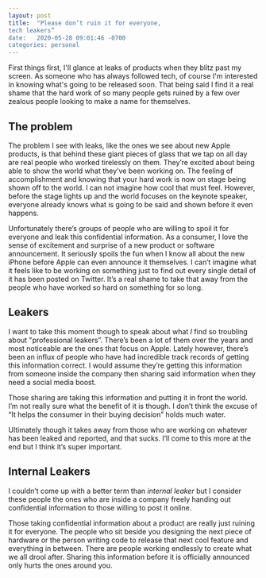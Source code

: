 ```yaml
---
layout: post
title:  "Please don’t ruin it for everyone, 
tech leakers”
date:   2020-05-28 09:01:46 -0700
categories: personal
---
```


First things first, I'll glance at leaks of products when they blitz past my screen. As someone who has always followed tech, of course I'm interested in knowing what's going to be released soon. That being said I find it a real shame that the hard work of so many people gets ruined by a few over zealous people looking to make a name for themselves.

## The problem 
The problem I see with leaks, like the ones we see about new Apple products, is that behind these giant pieces of glass that we tap on all day are real people who worked tirelessly on them. They’re excited about being able to show the world what they’ve been working on. The feeling of accomplishment and knowing that your hard work is now on stage being shown off to the world. I can not imagine how cool that must feel. However, before the stage lights up and the world focuses on the keynote speaker, everyone already knows what is going to be said and shown before it even happens. 

Unfortunately there’s groups of people who are willing to spoil it for everyone and leak this confidential information. As a consumer, I love the sense of excitement and surprise of a new product or software announcement. It seriously spoils the fun when I know all about the new iPhone before Apple can even announce it themselves. I can’t imagine what it feels like to be working on something just to find out every single detail of it has been posted on Twitter. It’s a real shame to take that away from the people who have worked so hard on something for so long. 

## Leakers 
I want to take this moment though to speak about what _I_ find so troubling about "professional leakers”. There’s been a lot of them over the years and most noticeable are the ones that focus on Apple. Lately however, there’s been an influx of people who have had incredible track records of getting this information correct. I would assume they’re getting this information from someone inside the company then sharing said information when they need a social media boost. 

Those sharing are taking this information and putting it in front the world. I’m not really sure what the benefit of it is though. I don’t think the excuse of “It helps the consumer in their buying decision” holds much water. 

Ultimately though it takes away from those who are working on whatever has been leaked and reported, and that sucks. I’ll come to this more at the end but I think it’s super important. 

## Internal Leakers 
I couldn’t come up with a better term than _internal leaker_ but I consider these people the ones who are inside a company freely handing out confidential information to those willing to post it online. 

Those taking confidential information about a product are really just ruining it for everyone. The people who sit beside you designing the next piece of hardware or the person writing code to release that next cool feature and everything in between. There are people working endlessly to create what we all drool after. Sharing this information before it is officially announced only hurts the ones around you. 
